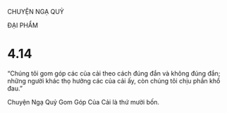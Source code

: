 CHUYỆN NGẠ QUỶ

ĐẠI PHẨM

# 4.14

“Chúng tôi gom góp các của cải theo cách đúng đắn và không đúng đắn; những người khác thọ hưởng các của cải ấy, còn chúng tôi chịu phần khổ đau.”

Chuyện Ngạ Quỷ Gom Góp Của Cải là thứ mười bốn.
